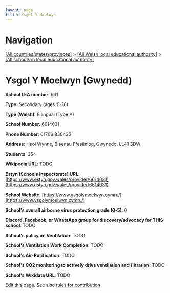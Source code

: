 ```yaml
---
layout: page
title: Ysgol Y Moelwyn
---
```

# Navigation

[[All countries/states/provinces]](../../..) > [[All Welsh local educational authority]](../..) > [[All schools in local educational authority]](..)

# Ysgol Y Moelwyn (Gwynedd)

**School LEA number**: 661

**Type**: Secondary (ages 11-16)

**Type (Welsh)**: Bilingual (Type A)

**School Number**: 6614031

**Phone Number**: 01766 830435

**Address**: Heol Wynne, Blaenau Ffestiniog, Gwynedd, LL41 3DW

**Students**: 354

**Wikipedia URL**: TODO

**Estyn (Schools Inspectorate) URL**: [https://www.estyn.gov.wales/provider/6614031](https://www.estyn.gov.wales/provider/6614031)

**School Website**: [https://www.ysgolymoelwyn.cymru/](https://www.ysgolymoelwyn.cymru/)

**School's overall airborne virus protection grade (0-5)**: 0

**Discord, Facebook, or WhatsApp group for discovery/advocacy for THIS school**: TODO

**School's policy on Ventilation**: TODO

**School's Ventilation Work Completion**: TODO

**School's Air-Purification**: TODO

**School's CO2 monitoring to actively drive ventilation and filtration**: TODO

**School's Wikidata URL**: TODO




[Edit this page](https://github.com/ventilate-schools/Wales/edit/prif/./Gwynedd/Ysgol_Y_Moelwyn.md). See also [rules for contribution](../../../contribution-rules/)